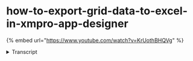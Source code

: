 # how-to-export-grid-data-to-excel-in-xmpro-app-designer
{% embed url="https://www.youtube.com/watch?v=KrUothBHQVg" %}




<details>
<summary>Transcript</summary>
in this video we will be demonstrating

how to export grid data to excel to

start off with enter the editor mode by

clicking on the editor pencil icon

select the grid block and navigate to

block properties

next select the behavior drop down

under the allow export to excel heading

select the value to true

now save the changes and launch the

application to observe results

selecting the xlsx icon downloads the

grid data in Excel format

you can now export your grid data in

Excel
</details>